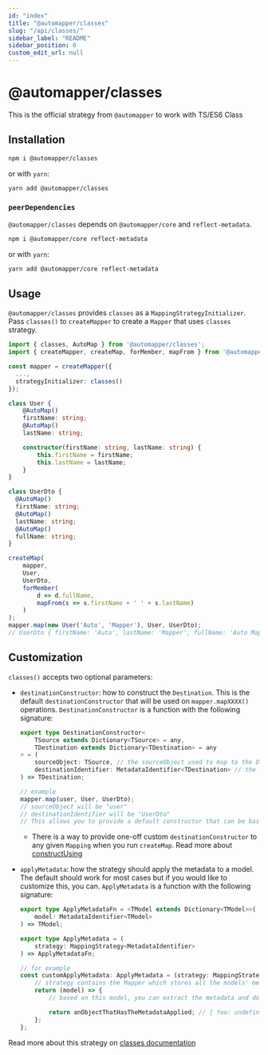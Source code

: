 ```yaml
---
id: "index"
title: "@automapper/classes"
slug: "/api/classes/"
sidebar_label: "README"
sidebar_position: 0
custom_edit_url: null
---
```


# @automapper/classes

This is the official strategy from `@automapper` to work with TS/ES6 Class

## Installation

```sh
npm i @automapper/classes
```

or with `yarn`:

```sh
yarn add @automapper/classes
```

### `peerDependencies`

`@automapper/classes` depends on `@automapper/core` and `reflect-metadata`.

```sh
npm i @automapper/core reflect-metadata
```

or with `yarn`:

```sh
yarn add @automapper/core reflect-metadata
```

## Usage

`@automapper/classes` provides `classes` as a `MappingStrategyInitializer`. Pass `classes()` to `createMapper` to create
a `Mapper` that uses `classes` strategy.

```ts
import { classes, AutoMap } from '@automapper/classes';
import { createMapper, createMap, forMember, mapFrom } from '@automapper/core';

const mapper = createMapper({
  ...,
  strategyInitializer: classes()
});

class User {
    @AutoMap()
    firstName: string;
    @AutoMap()
    lastName: string;

    constructor(firstName: string, lastName: string) {
        this.firstName = firstName;
        this.lastName = lastName;
    }
}

class UserDto {
  @AutoMap()
  firstName: string;
  @AutoMap()
  lastName: string;
  @AutoMap()
  fullName: string;
}

createMap(
    mapper,
    User,
    UserDto,
    forMember(
        d => d.fullName,
        mapFrom(s => s.firstName + ' ' + s.lastName)
    )
);
mapper.map(new User('Auto', 'Mapper'), User, UserDto);
// UserDto { firstName: 'Auto', lastName: 'Mapper', fullName: 'Auto Mapper' }
```

## Customization

`classes()` accepts two optional parameters:

-   `destinationConstructor`: how to construct the `Destination`. This is the default `destinationConstructor` that will be used on `mapper.mapXXXX()` operations. `DestinationConstructor` is a function with the following signature:

    ```ts
    export type DestinationConstructor<
        TSource extends Dictionary<TSource> = any,
        TDestination extends Dictionary<TDestination> = any
    > = (
        sourceObject: TSource, // the sourceObject used to map to the Destination
        destinationIdentifier: MetadataIdentifier<TDestination> // the Destination model
    ) => TDestination;

    // example
    mapper.map(user, User, UserDto);
    // sourceObject will be "user"
    // destinationIdentifier will be "UserDto"
    // This allows you to provide a default constructor that can be based on the Source object data
    ```

    -   There is a way to provide one-off custom `destinationConstructor` to any given `Mapping` when you run `createMap`. Read more about [constructUsing](https://automapperts.netlify.app/docs/plugins-system/introduce-to-classes)

-   `applyMetadata`: how the strategy should apply the metadata to a model. The default should work for most cases but if you would like to customize this, you can. `ApplyMetadata` is a function with the following signature:

    ```ts
    export type ApplyMetadataFn = <TModel extends Dictionary<TModel>>(
        model: MetadataIdentifier<TModel>
    ) => TModel;

    export type ApplyMetadata = (
        strategy: MappingStrategy<MetadataIdentifier>
    ) => ApplyMetadataFn;

    // for example
    const customApplyMetadata: ApplyMetadata = (strategy: MappingStrategy) => {
        // strategy contains the Mapper which stores all the models' metadata
        return (model) => {
            // based on this model, you can extract the metadata and do as you like

            return anObjectThatHasTheMetadataApplied; // { foo: undefined, bar: undefined }
        };
    };
    ```

Read more about this strategy on [classes documentation](https://automapperts.netlify.app/docs/plugins-system/introduce-to-classes)
